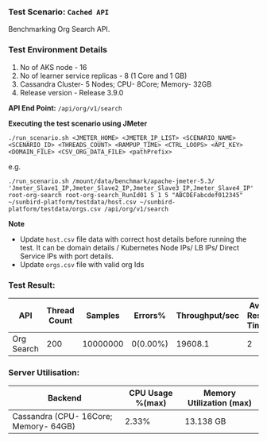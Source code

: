 ### Test Scenario: ```Cached API```

Benchmarking Org Search API.


### Test Environment Details
1. No of AKS node - 16
2. No of learner service replicas - 8 (1 Core and 1 GB)
3. Cassandra Cluster- 5 Nodes; CPU- 8Core; Memory- 32GB
4. Release version - Release 3.9.0


**API End Point:** 
`/api/org/v1/search`


**Executing the test scenario using JMeter**

```./run_scenario.sh <JMETER_HOME> <JMETER_IP_LIST> <SCENARIO_NAME> <SCENARIO_ID> <THREADS_COUNT> <RAMPUP_TIME> <CTRL_LOOPS> <API_KEY> <DOMAIN_FILE> <CSV_ORG_DATA_FILE> <pathPrefix>```

e.g.

```./run_scenario.sh /mount/data/benchmark/apache-jmeter-5.3/ 'Jmeter_Slave1_IP,Jmeter_Slave2_IP,Jmeter_Slave3_IP,Jmeter_Slave4_IP' root-org-search root-org-search_RunId01 5 1 5 "ABCDEFabcdef012345" ~/sunbird-platform/testdata/host.csv ~/sunbird-platform/testdata/orgs.csv /api/org/v1/search```

**Note**
- Update `host.csv` file data with correct host details before running the test. It can be domain details / Kubernetes Node IPs/ LB IPs/ Direct Service IPs with port details.
- Update `orgs.csv` file with valid org Ids

### Test Result:

|API       |Thread Count|Samples |Errors%  |Throughput/sec|Avg Resp Time |95th pct |99th pct|
|----------|------------|--------|---------| -------------|--------------|---------|--------|
|Org Search|200         |10000000|0(0.00%) | 19608.1       | 2           | 4     |7    |


### Server Utilisation:
| Backend          | CPU Usage %(max) | Memory Utilization (max) |
| ------------- | ------------- |------------- |
| Cassandra (CPU- 16Core; Memory- 64GB)| 2.33% | 13.138 GB|
